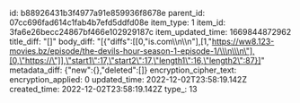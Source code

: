 id: b88926431b3f4977a91e859936f8678e
parent_id: 07cc696fad614c1fab4b7efd5ddfd08e
item_type: 1
item_id: 3fa6e26becc24867bf466e102929187c
item_updated_time: 1669844872962
title_diff: "[]"
body_diff: "[{\"diffs\":[[0,\"is.com\\\n\\\n\"],[1,\"https://ww8.123-movies.bz/episode/the-devils-hour-season-1-episode-1/\\\n\\\n\"],[0,\"https://\"]],\"start1\":17,\"start2\":17,\"length1\":16,\"length2\":87}]"
metadata_diff: {"new":{},"deleted":[]}
encryption_cipher_text: 
encryption_applied: 0
updated_time: 2022-12-02T23:58:19.142Z
created_time: 2022-12-02T23:58:19.142Z
type_: 13